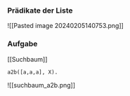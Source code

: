 ### Prädikate der Liste
![[Pasted image 20240205140753.png]]

### Aufgabe
[[Suchbaum]]
```
a2b([a,a,a], X).
```


![[suchbaum_a2b.png]]
